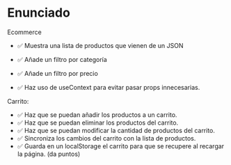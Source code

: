 # Enunciado

Ecommerce

- ✅ Muestra una lista de productos que vienen de un JSON
- ✅ Añade un filtro por categoría
- ✅ Añade un filtro por precio

- ✅ Haz uso de useContext para evitar pasar props innecesarias.

Carrito:

- ✅ Haz que se puedan añadir los productos a un carrito.
- ✅ Haz que se puedan eliminar los productos del carrito.
- ✅ Haz que se puedan modificar la cantidad de productos del carrito.
- ✅ Sincroniza los cambios del carrito con la lista de productos.
- ✅ Guarda en un localStorage el carrito para que se recupere al recargar la página. (da puntos)